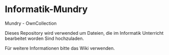 # Informatik-Mundry
Mundry - OwnCollection


Dieses Repository wird verwended um Dateien, die im Informatik Unterricht bearbeitet worden Sind hochzuladen.

Für weitere Informationen bitte das Wiki verwenden.
